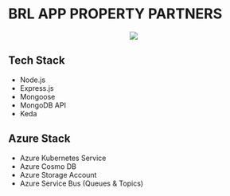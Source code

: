 # BRL APP PROPERTY PARTNERS
<div align="center" ><img src = "https://github.com/Project-MLS-API-Bridge/.github/blob/cb87f4f2d1bd05ae0765fc45ecdff49784aa1b3a/banner.png"></div>

## Tech Stack
* Node.js
* Express.js
* Mongoose
* MongoDB API
* Keda

## Azure Stack
* Azure Kubernetes Service
* Azure Cosmo DB
* Azure Storage Account
* Azure Service Bus (Queues & Topics)
